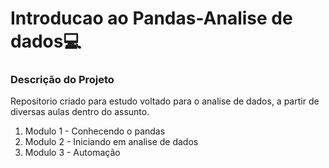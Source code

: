 # Introducao ao Pandas-Analise de dados💻

### Descrição do Projeto
Repositorio criado para estudo voltado para o analise de dados, a partir de diversas aulas dentro do assunto.

 1. Modulo 1 - Conhecendo o pandas
 2. Modulo 2 - Iniciando em analise de dados
 3. Modulo 3 - Automação
